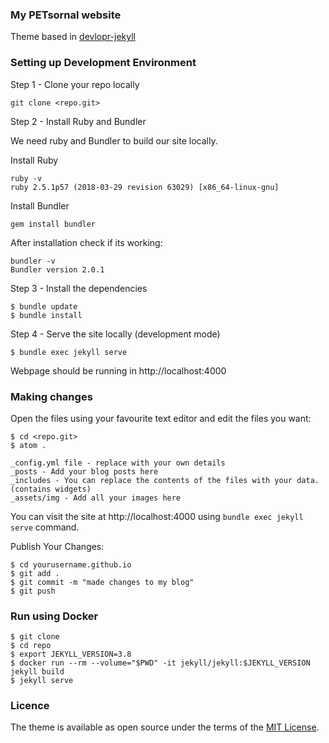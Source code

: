 

### My PETsornal website
Theme based in [devlopr-jekyll](https://github.com/sujaykundu777/devlopr-jekyll)


### Setting up Development Environment

Step 1 - Clone your repo locally

```
git clone <repo.git>
```
Step 2 - Install Ruby and Bundler

We need ruby and Bundler to build our site locally.

Install Ruby

```
ruby -v
ruby 2.5.1p57 (2018-03-29 revision 63029) [x86_64-linux-gnu]
```

Install Bundler

```
gem install bundler
```

After installation check if its working:

```
bundler -v
Bundler version 2.0.1
```

Step 3 - Install the dependencies

```
$ bundle update
$ bundle install
```

Step 4 - Serve the site locally (development mode)

```
$ bundle exec jekyll serve
```

Webpage should be running in http://localhost:4000 


### Making changes

Open the files using your favourite text editor and edit the files you want:

```
$ cd <repo.git>
$ atom .
```

    _config.yml file - replace with your own details
    _posts - Add your blog posts here
    _includes - You can replace the contents of the files with your data. (contains widgets)
    _assets/img - Add all your images here


You can visit the site at http://localhost:4000 using ```bundle exec jekyll serve``` command.


Publish Your Changes:

```
$ cd yourusername.github.io
$ git add .
$ git commit -m "made changes to my blog"
$ git push 
```

### Run using Docker 

```
$ git clone 
$ cd repo
$ export JEKYLL_VERSION=3.8
$ docker run --rm --volume="$PWD" -it jekyll/jekyll:$JEKYLL_VERSION jekyll build
$ jekyll serve
```

### Licence

The theme is available as open source under the terms of the [MIT License](https://opensource.org/licenses/MIT).



